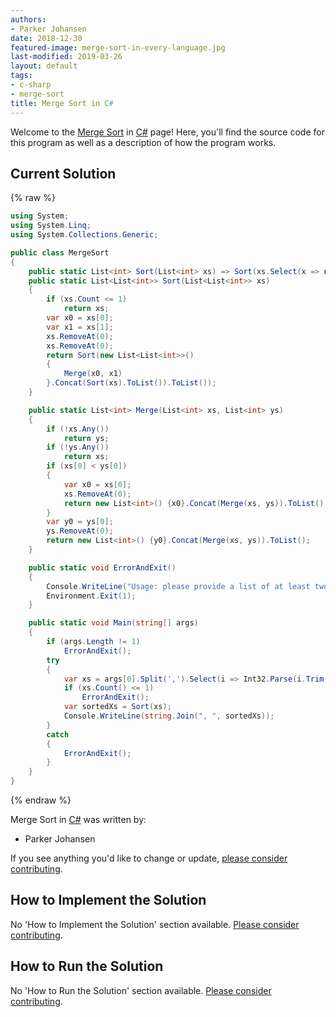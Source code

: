 ```yaml
---
authors:
- Parker Johansen
date: 2018-12-30
featured-image: merge-sort-in-every-language.jpg
last-modified: 2019-03-26
layout: default
tags:
- c-sharp
- merge-sort
title: Merge Sort in C#
---
```


Welcome to the [Merge Sort](https://sampleprograms.io/projects/merge-sort) in [C#](https://sampleprograms.io/languages/c-sharp) page! Here, you'll find the source code for this program as well as a description of how the program works.

## Current Solution

{% raw %}

```c#
using System;
using System.Linq;
using System.Collections.Generic;

public class MergeSort
{
    public static List<int> Sort(List<int> xs) => Sort(xs.Select(x => new List<int>() {x}).ToList()).First();
    public static List<List<int>> Sort(List<List<int>> xs)
    {
        if (xs.Count <= 1)
            return xs;
        var x0 = xs[0];
        var x1 = xs[1];
        xs.RemoveAt(0);
        xs.RemoveAt(0);
        return Sort(new List<List<int>>()
        {
            Merge(x0, x1)
        }.Concat(Sort(xs).ToList()).ToList());
    }

    public static List<int> Merge(List<int> xs, List<int> ys)
    {
        if (!xs.Any())
            return ys;
        if (!ys.Any())
            return xs;
        if (xs[0] < ys[0])
        {
            var x0 = xs[0];
            xs.RemoveAt(0);
            return new List<int>() {x0}.Concat(Merge(xs, ys)).ToList();
        }
        var y0 = ys[0];
        ys.RemoveAt(0);
        return new List<int>() {y0}.Concat(Merge(xs, ys)).ToList();
    }

    public static void ErrorAndExit()
    {
        Console.WriteLine("Usage: please provide a list of at least two integers to sort in the format \"1, 2, 3, 4, 5\"");
        Environment.Exit(1);
    }

    public static void Main(string[] args)
    {
        if (args.Length != 1)
            ErrorAndExit();
        try
        {
            var xs = args[0].Split(',').Select(i => Int32.Parse(i.Trim())).ToList();
            if (xs.Count() <= 1)
                ErrorAndExit();
            var sortedXs = Sort(xs);
            Console.WriteLine(string.Join(", ", sortedXs));
        }
        catch
        {
            ErrorAndExit();
        }
    }
}

```

{% endraw %}

Merge Sort in [C#](https://sampleprograms.io/languages/c-sharp) was written by:

- Parker Johansen

If you see anything you'd like to change or update, [please consider contributing](https://github.com/TheRenegadeCoder/sample-programs).

## How to Implement the Solution

No 'How to Implement the Solution' section available. [Please consider contributing](https://github.com/TheRenegadeCoder/sample-programs-website).

## How to Run the Solution

No 'How to Run the Solution' section available. [Please consider contributing](https://github.com/TheRenegadeCoder/sample-programs-website).